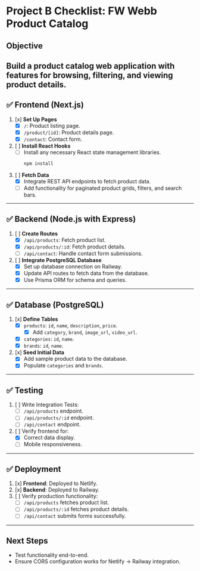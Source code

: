 # Project B Checklist: FW Webb Product Catalog
## Objective
Build a product catalog web application with features for browsing, filtering, and viewing product details.
---
## ✅ Frontend (Next.js)
1. [x] **Set Up Pages**
   - [x] `/`: Product listing page.
   - [x] `/product/[id]`: Product details page.
   - [x] `/contact`: Contact form.
2. [ ] **Install React Hooks**
   - [ ] Install any necessary React state management libraries.
     ```bash
     npm install
     ```
3. [ ] **Fetch Data**
   - [x] Integrate REST API endpoints to fetch product data.
   - [ ] Add functionality for paginated product grids, filters, and search bars.
---
## ✅ Backend (Node.js with Express)
1. [ ] **Create Routes**
   - [x] `/api/products`: Fetch product list.  
   - [x] `/api/products/:id`: Fetch product details.  
   - [ ] `/api/contact`: Handle contact form submissions.
2. [ ] **Integrate PostgreSQL Database**
   - [x] Set up database connection on Railway.
   - [x] Update API routes to fetch data from the database.
   - [x] Use Prisma ORM for schema and queries.
---
## ✅ Database (PostgreSQL)
1. [x] **Define Tables**
   - [x] `products`: `id`, `name`, `description`, `price`.  
     - [x] Add `category`, `brand`, `image_url`, `video_url`.
   - [x] `categories`: `id`, `name`.
   - [x] `brands`: `id`, `name`.
2. [x] **Seed Initial Data**
   - [x] Add sample product data to the database.
   - [x] Populate `categories` and `brands`.
---
## ✅ Testing
1. [ ] Write Integration Tests:
   - [ ] `/api/products` endpoint.
   - [ ] `/api/products/:id` endpoint.
   - [ ] `/api/contact` endpoint.
2. [ ] Verify frontend for:
   - [x] Correct data display.
   - [ ] Mobile responsiveness.
---
## ✅ Deployment
1. [x] **Frontend**: Deployed to Netlify.  
2. [x] **Backend**: Deployed to Railway.  
3. [ ] Verify production functionality:
   - [ ] `/api/products` fetches product list.
   - [ ] `/api/products/:id` fetches product details.
   - [ ] `/api/contact` submits forms successfully.
---
## Next Steps
- Test functionality end-to-end.
- Ensure CORS configuration works for Netlify → Railway integration.